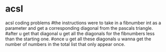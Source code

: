 # acsl
acsl coding problems
#the instructions were to take in a fibnumber int as a parameter and get a corresponding diagonal from the pascals triangle. 
#after u get that diagonal u get all the diagonals for the fibnumbers less than the starting one. 
#once u get all these diagonals u wanna get the number of numbers in the total list that only appear once. 
